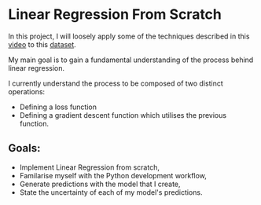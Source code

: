 # Linear Regression From Scratch

In this project, I will loosely apply some of the techniques described in this [video](https://www.youtube.com/watch?v=VmbA0pi2cRQ) to this [dataset](https://www.kaggle.com/datasets/yasserh/advertising-sales-dataset).

My main goal is to gain a fundamental understanding of the process behind linear regression. 

I currently understand the process to be composed of two distinct operations:
- Defining a loss function
- Defining a gradient descent function which utilises the previous function.


## Goals:

-   Implement Linear Regression from scratch,
-   Familarise myself with the Python development workflow,
-   Generate predictions with the model that I create,
-   State the uncertainty of each of my model's predictions.
